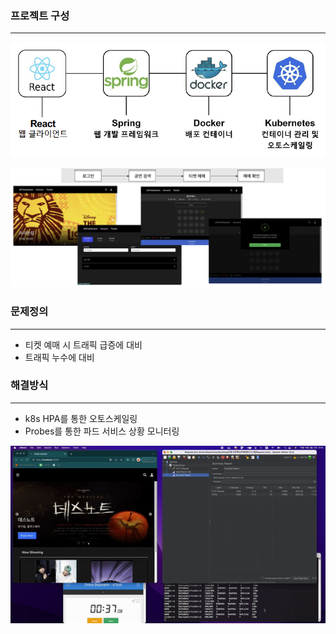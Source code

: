 
### 프로젝트 구성

---
![structure](./structure.png)

![flowchart](./flowchart.png)


### 문제정의

---

- 티켓 예매 시 트래픽 급증에 대비
- 트래픽 누수에 대비

### 해결방식

---

- k8s HPA를 통한 오토스케일링
- Probes를 통한 파드 서비스 상황 모니터링

![demo](./demo.gif)
